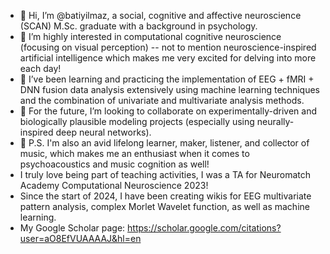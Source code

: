 - 👋 Hi, I’m @batiyilmaz, a social, cognitive and affective neuroscience (SCAN) M.Sc. graduate with a background in psychology.
- 🧠 I’m highly interested in computational cognitive neuroscience (focusing on visual perception) -- not to mention neuroscience-inspired artificial intelligence which makes me very excited for delving into more each day!
- 🌱 I’ve been learning and practicing the implementation of EEG + fMRI + DNN fusion data analysis extensively using machine learning techniques and the combination of univariate and multivariate analysis methods.
- 🤝 For the future, I’m looking to collaborate on experimentally-driven and biologically plausible modeling projects (especially using neurally-inspired deep neural networks).
- 🎵 P.S. I'm also an avid lifelong learner, maker, listener, and collector of music, which makes me an enthusiast when it comes to psychoacoustics and music cognition as well!
- I truly love being part of teaching activities, I was a TA for Neuromatch Academy Computational Neuroscience 2023!
- Since the start of 2024, I have been creating wikis for EEG multivariate pattern analysis, complex Morlet Wavelet function, as well as machine learning.
- My Google Scholar page: https://scholar.google.com/citations?user=aO8EfVUAAAAJ&hl=en

<!---
batiyilmaz/batiyilmaz is a ✨ special ✨ repository because its `README.md` (this file) appears on your GitHub profile.
You can click the Preview link to take a look at your changes.
--->
